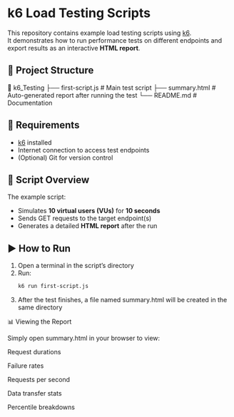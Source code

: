 # k6 Load Testing Scripts

This repository contains example load testing scripts using [k6](https://k6.io/).  
It demonstrates how to run performance tests on different endpoints and export results as an interactive **HTML report**.

## 📂 Project Structure
📁 k6_Testing
├── first-script.js # Main test script
├── summary.html # Auto-generated report after running the test
└── README.md # Documentation

## 🚀 Requirements
- [k6](https://k6.io/docs/getting-started/installation/) installed  
- Internet connection to access test endpoints  
- (Optional) Git for version control  

## 📝 Script Overview
The example script:
- Simulates **10 virtual users (VUs)** for **10 seconds**
- Sends GET requests to the target endpoint(s)
- Generates a detailed **HTML report** after the run

## ▶️ How to Run
1. Open a terminal in the script’s directory
2. Run:
   ```bash
   k6 run first-script.js
3. After the test finishes, a file named summary.html will be created in the same directory

📊 Viewing the Report

Simply open summary.html in your browser to view:

Request durations

Failure rates

Requests per second

Data transfer stats

Percentile breakdowns

